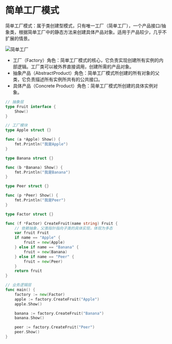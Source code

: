 # 简单工厂模式

简单工厂模式：属于类创建型模式，只有唯一工厂（简单工厂），一个产品接口/抽象类，根据简单工厂中的静态方法来创建具体产品对象。适用于产品较少，几乎不扩展的情景。

![简单工厂](https://imgs-1306864474.cos.ap-beijing.myqcloud.com/img/%E7%AE%80%E5%8D%95%E5%B7%A5%E5%8E%82.jpg)

- 工厂（Factory）角色：简单工厂模式的核心，它负责实现创建所有实例的内部逻辑。工厂类可以被外界直接调用，创建所需的产品对象。
- 抽象产品（AbstractProduct）角色：简单工厂模式所创建的所有对象的父类，它负责描述所有实例所共有的公共接口。
- 具体产品（Concrete Product）角色：简单工厂模式所创建的具体实例对象。

```go
// 抽象层
type Fruit interface {
	Show()
}

// 工厂模块
type Apple struct {}

func (a *Apple) Show() {
	fmt.Println("我是Apple")
}

type Banana struct {}

func (b *Banana) Show() {
	fmt.Println("我是Banana")
}

type Peer struct {}

func (p *Peer) Show() {
	fmt.Println("我是Peer")
}

type Factor struct {}

func (f *Factor) CreateFruit(name string) Fruit {
	// 依赖抽象，父类指针指向子类的具体实现，体现为多态
	var fruit Fruit
	if name == "Apple" {
		fruit = new(Apple)
	} else if name == "Banana" {
		fruit = new(Banana)
	} else if name == "Peer" {
		fruit = new(Peer)
	}
	return fruit
}

// 业务逻辑层
func main() {
	factory := new(Factor)
	apple := factory.CreateFruit("Apple")
	apple.Show()

	banana := factory.CreateFruit("Banana")
	banana.Show()

	peer := factory.CreateFruit("Peer")
	peer.Show()
}
```

